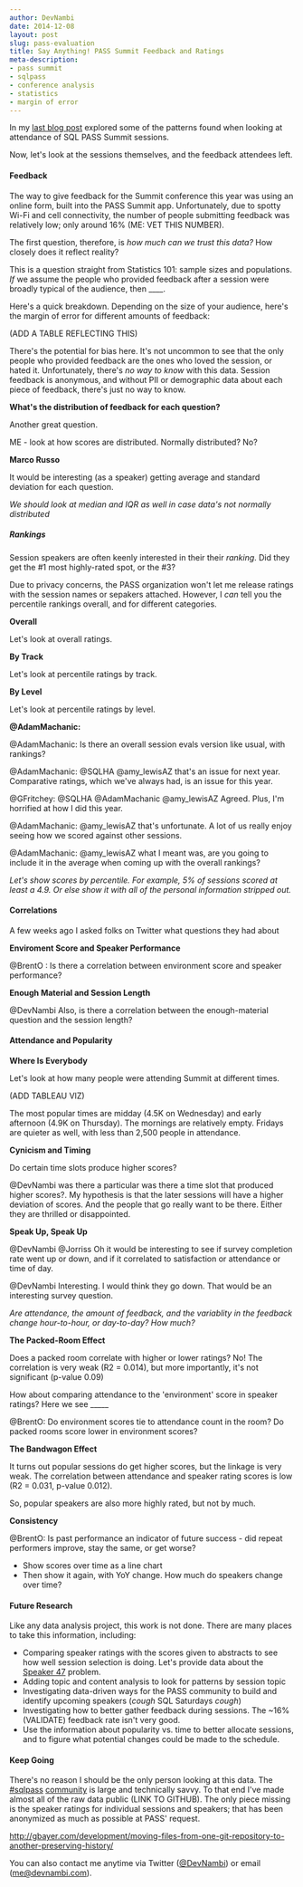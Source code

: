 ```yaml
---
author: DevNambi
date: 2014-12-08
layout: post
slug: pass-evaluation
title: Say Anything! PASS Summit Feedback and Ratings
meta-description: 
- pass summit
- sqlpass
- conference analysis
- statistics
- margin of error
---
```


In my [last blog post](http://devnambi.com/2014/pass-attendance-results) explored some of the patterns found when looking at attendance of SQL PASS Summit sessions.

Now, let's look at the sessions themselves, and the feedback attendees left.


#### Feedback

The way to give feedback for the Summit conference this year was using an online form, built into the PASS Summit app. Unfortunately, due to spotty Wi-Fi and cell connectivity, the number of people submitting feedback was relatively low; only around 16% (ME: VET THIS NUMBER).

The first question, therefore, is *how much can we trust this data?* How closely does it reflect reality?

This is a question straight from Statistics 101: sample sizes and populations. *If* we assume the people who provided feedback after a session were broadly typical of the audience, then ____.

Here's a quick breakdown. Depending on the size of your audience, here's the margin of error for different amounts of feedback:


(ADD A TABLE REFLECTING THIS)

There's the potential for bias here. It's not uncommon to see that the only people who provided feedback are the ones who loved the session, or hated it. Unfortunately, there's *no way to know* with this data. Session feedback is anonymous, and without PII or demographic data about each piece of feedback, there's just no way to know.


**What's the distribution of feedback for each question?**

Another great question. 

ME - look at how scores are distributed. Normally distributed? No? 

**Marco Russo**

It would be interesting (as a speaker) getting average and standard deviation for each question. 

*We should look at median and IQR as well in case data's not normally distributed*

##### Rankings

Session speakers are often keenly interested in their their *ranking*. Did they get the #1 most highly-rated spot, or the #3? 

Due to privacy concerns, the PASS organization won't let me release ratings with the session names or sepakers attached. However, I *can* tell you the percentile rankings overall, and for different categories.


**Overall**

Let's look at overall ratings.

**By Track**

Let's look at percentile ratings by track. 

**By Level**

Let's look at percentile ratings by level. 


**@AdamMachanic:**

@AdamMachanic: Is there an overall session evals version like usual, with rankings?

@AdamMachanic: @SQLHA @amy_lewisAZ that's an issue for next year. Comparative ratings, which we've always had, is an issue for this year.

@GFritchey: @SQLHA @AdamMachanic @amy_lewisAZ Agreed. Plus, I'm horrified at how I did this year.

@AdamMachanic: @amy_lewisAZ that's unfortunate. A lot of us really enjoy seeing how we scored against other sessions.


@AdamMachanic: @amy_lewisAZ what I meant was, are you going to include it in the average when coming up with the overall rankings?



*Let's show scores by percentile. For example, 5% of sessions scored at least a 4.9. Or else show it with all of the personal information stripped out.*


#### Correlations

A few weeks ago I asked folks on Twitter what questions they had about

**Enviroment Score and Speaker Performance**

@BrentO : Is there a correlation between environment score and speaker performance?


**Enough Material and Session Length**


@DevNambi Also, is there a correlation between the enough-material question and the session length?







#### Attendance and Popularity

**Where Is Everybody**

Let's look at how many people were attending Summit at different times.


(ADD TABLEAU VIZ)

The most popular times are midday (4.5K on Wednesday) and early afternoon (4.9K on Thursday). The mornings are relatively empty. Fridays are quieter as well, with less than 2,500 people in attendance. 


**Cynicism and Timing**

Do certain time slots produce higher scores? 


@DevNambi was there a particular was there a time slot that produced higher scores?. My hypothesis is that the later sessions will have a higher deviation of scores. And the people that go really want to be there. Either they are thrilled or disappointed.

**Speak Up, Speak Up**

@DevNambi @Jorriss Oh it would be interesting to see if survey completion rate went up or down, and if it correlated to satisfaction or attendance or time of day.

@DevNambi Interesting. I would think they go down. That would be an interesting survey question.

*Are attendance, the amount of feedback, and the variablity in the feedback change hour-to-hour, or day-to-day? How much?*

**The Packed-Room Effect**

Does a packed room correlate with higher or lower ratings? No! The correlation is very weak (R2 = 0.014), but more importantly, it's not significant (p-value 0.09)

How about comparing attendance to the 'environment' score in speaker ratings? Here we see _____

@BrentO: Do environment scores tie to attendance count in the room? Do packed rooms score lower in environment scores?


**The Bandwagon Effect**

It turns out popular sessions do get higher scores, but the linkage is very weak. The correlation between attendance and speaker rating scores is low (R2 = 0.031, p-value 0.012).

So, popular speakers are also more highly rated, but not by much. 


**Consistency**

@BrentO: Is past performance an indicator of future success - did repeat performers improve, stay the same, or get worse?

* Show scores over time as a line chart
* Then show it again, with YoY change. How much do speakers change over time?


#### Future Research

Like any data analysis project, this work is not done. There are many places to take this information, including:

* Comparing speaker ratings with the scores given to abstracts to see how well session selection is doing. Let's provide data about the [Speaker 47](LINKME) problem.
* Adding topic and content analysis to look for patterns by session topic
* Investigating data-driven ways for the PASS community to build and identify upcoming speakers (*cough* SQL Saturdays *cough*)
* Investigating how to better gather feedback during sessions. The ~16% (VALIDATE) feedback rate isn't very good.
* Use the information about popularity vs. time to better allocate sessions, and to figure what potential changes could be made to the schedule. 

#### Keep Going

There's no reason I should be the only person looking at this data. The [#sqlpass](https://twitter.com/search?q=%23sqlpass&src=typd) [community](https://twitter.com/search?q=%23sqlfamily&src=typd) is large and technically savvy. To that end I've made almost all of the raw data public (LINK TO GITHUB). The only piece missing is the speaker ratings for individual sessions and speakers; that has been anonymized as much as possible at PASS' request.


http://gbayer.com/development/moving-files-from-one-git-repository-to-another-preserving-history/

You can also contact me anytime via Twitter ([@DevNambi](https://twitter.com/DevNambi)) or email (me@devnambi.com).
